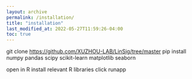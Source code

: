 ```yaml
---
layout: archive
permalink: /installation/
title: "installation"
last_modified_at: 2022-05-27T11:59:26-04:00
toc: true
---
```


git clone https://github.com/XUZHOU-LAB/LinSig/tree/master
pip install numpy pandas scipy scikit-learn matplotlib seaborn

open in R
install relevant R libraries
click runapp
